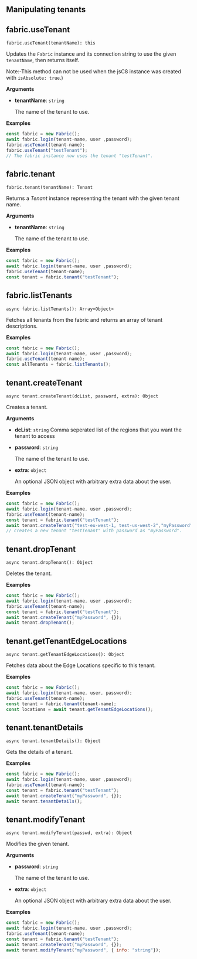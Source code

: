 ## Manipulating tenants

## fabric.useTenant

`fabric.useTenant(tenantName): this`

Updates the `Fabric` instance and its connection string to use the given `tenantName`, then returns itself.

Note:-This method can not be used when the jsC8 instance was created with `isAbsolute: true`.)

**Arguments**

- **tenantName**: `string`

  The name of the tenant to use.

**Examples**

```js
const fabric = new Fabric();
await fabric.login(tenant-name, user ,password);
fabric.useTenant(tenant-name);
fabric.useTenant("testTenant");
// The fabric instance now uses the tenant "testTenant".
```

## fabric.tenant

`fabric.tenant(tenantName): Tenant`

Returns a _Tenant_ instance representing the tenant with the given tenant name.

**Arguments**

- **tenantName**: `string`

  The name of the tenant to use.

**Examples**

```js
const fabric = new Fabric();
await fabric.login(tenant-name, user ,password);
fabric.useTenant(tenant-name);
const tenant = fabric.tenant("testTenant");
```

## fabric.listTenants

`async fabric.listTenants(): Array<Object>`

Fetches all tenants from the fabric and returns an array of tenant descriptions.

**Examples**

```js
const fabric = new Fabric();
await fabric.login(tenant-name, user ,password);
fabric.useTenant(tenant-name);
const allTenants = fabric.listTenants();
```

## tenant.createTenant

`async tenant.createTenant(dcList, password, extra): Object`

Creates a tenant.

**Arguments**

- **dcList**: `string`
    Comma seperated list of the regions that you want the tenant to  access

- **password**: `string`

  The name of the tenant to use.

- **extra**: `object`

  An optional JSON object with arbitrary extra data about the user.

**Examples**

```js
const fabric = new Fabric();
await fabric.login(tenant-name, user ,password);
fabric.useTenant(tenant-name);
const tenant = fabric.tenant("testTenant");
await tenant.createTenant("test-eu-west-1, test-us-west-2","myPassword", {});
// creates a new tenant "testTenant" with password as "myPassword".
```

## tenant.dropTenant

`async tenant.dropTenant(): Object`

Deletes the tenant.

**Examples**

```js
const fabric = new Fabric();
await fabric.login(tenant-name, user ,password);
fabric.useTenant(tenant-name);
const tenant = fabric.tenant("testTenant");
await tenant.createTenant("myPassword", {});
await tenant.dropTenant();
```

## tenant.getTenantEdgeLocations

`async tenant.getTenantEdgeLocations(): Object`

Fetches data about the Edge Locations specific to this tenant.

**Examples**
```js
const fabric = new Fabric();
await fabric.login(tenant-name, user, password);
fabric.useTenant(tenant-name);
const tenant = fabric.tenant(tenant-name);
const locations = await tenant.getTenantEdgeLocations();
```


## tenant.tenantDetails

`async tenant.tenantDetails(): Object`

Gets the details of a tenant.

**Examples**

```js
const fabric = new Fabric();
await fabric.login(tenant-name, user ,password);
fabric.useTenant(tenant-name);
const tenant = fabric.tenant("testTenant");
await tenant.createTenant("myPassword", {});
await tenant.tenantDetails();
```

## tenant.modifyTenant

`async tenant.modifyTenant(passwd, extra): Object`

Modifies the given tenant.

**Arguments**

- **password**: `string`

  The name of the tenant to use.

- **extra**: `object`

  An optional JSON object with arbitrary extra data about the user.

**Examples**

```js
const fabric = new Fabric();
await fabric.login(tenant-name, user ,password);
fabric.useTenant(tenant-name);
const tenant = fabric.tenant("testTenant");
await tenant.createTenant("myPassword", {});
await tenant.modifyTenant("myPassword", { info: "string"});
```
